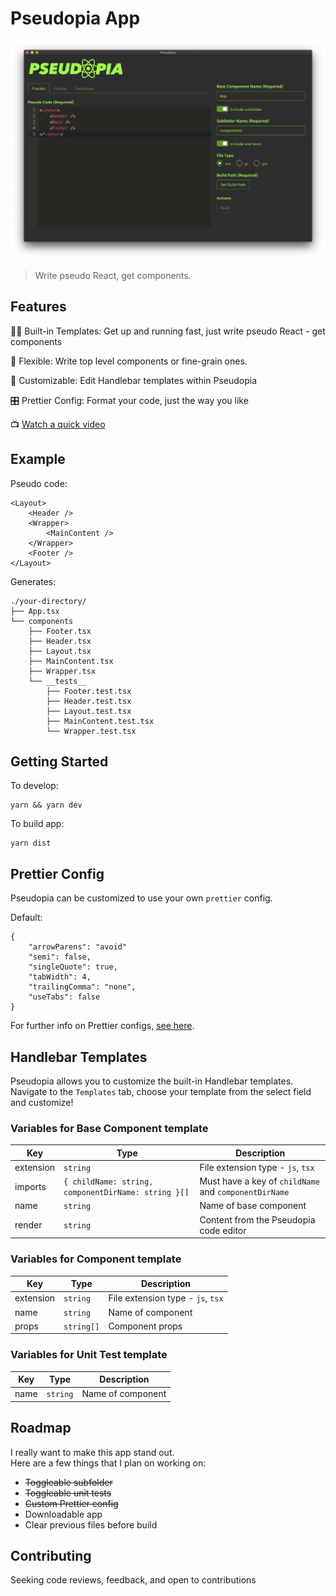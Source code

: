 # Pseudopia App

![Pseudopia App Screenshot](pseudopia.png)

> Write pseudo React, get components.

## Features

👍🏻 Built-in Templates: Get up and running fast, just write pseudo React - get components

🦑 Flexible: Write top level components or fine-grain ones.

🧩 Customizable: Edit Handlebar templates within Pseudopia

🎛 Prettier Config: Format your code, just the way you like

📺 [Watch a quick video](https://res.cloudinary.com/setholito/video/upload/v1601693540/pseudopia/pseudopia-video-v3.mp4)

## Example

Pseudo code:

```
<Layout>
    <Header />
    <Wrapper>
        <MainContent />
    </Wrapper>
    <Footer />
</Layout>
```

Generates:

```
./your-directory/
├── App.tsx
└── components
    ├── Footer.tsx
    ├── Header.tsx
    ├── Layout.tsx
    ├── MainContent.tsx
    ├── Wrapper.tsx
    └── __tests__
        ├── Footer.test.tsx
        ├── Header.test.tsx
        ├── Layout.test.tsx
        ├── MainContent.test.tsx
        └── Wrapper.test.tsx
```

## Getting Started

To develop:

```
yarn && yarn dev
```

To build app:

```
yarn dist
```

## Prettier Config

Pseudopia can be customized to use your own `prettier` config.

Default:

```
{
    "arrowParens": "avoid"
    "semi": false,
    "singleQuote": true,
    "tabWidth": 4,
    "trailingComma": "none",
    "useTabs": false
}
```

For further info on Prettier configs, [see here](https://prettier.io/docs/en/configuration.html).

## Handlebar Templates

Pseudopia allows you to customize the built-in Handlebar templates.
Navigate to the `Templates` tab, choose your template from the select field and customize!

### Variables for Base Component template

| Key       | Type                                                | Description                                           |
| --------- | --------------------------------------------------- | ----------------------------------------------------- |
| extension | `string`                                            | File extension type - `js`, `tsx`                     |
| imports   | `{ childName: string, componentDirName: string }[]` | Must have a key of `childName` and `componentDirName` |
| name      | `string`                                            | Name of base component                                |
| render    | `string`                                            | Content from the Pseudopia code editor                |

### Variables for Component template

| Key       | Type       | Description                       |
| --------- | ---------- | --------------------------------- |
| extension | `string`   | File extension type - `js`, `tsx` |
| name      | `string`   | Name of component                 |
| props     | `string[]` | Component props                   |

### Variables for Unit Test template

| Key  | Type     | Description       |
| ---- | -------- | ----------------- |
| name | `string` | Name of component |

## Roadmap

I really want to make this app stand out.  
Here are a few things that I plan on working on:

-   ~~Toggleable subfolder~~
-   ~~Toggleable unit tests~~
-   ~~Custom Prettier config~~
-   Downloadable app
-   Clear previous files before build

## Contributing

Seeking code reviews, feedback, and open to contributions
